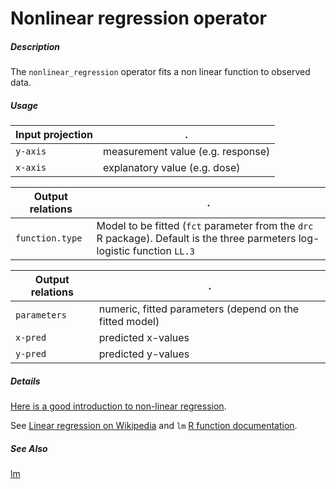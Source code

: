 # Nonlinear regression operator

##### Description

The `nonlinear_regression` operator fits a non linear function to observed data.

##### Usage

Input projection|.
---|---
`y-axis`| measurement value (e.g. response)
`x-axis`| explanatory value (e.g. dose)

Output relations|.
---|---
`function.type`| Model to be fitted (`fct` parameter from the `drc` R package). Default is the three parmeters log-logistic function `LL.3`

Output relations|.
---|---
`parameters`| numeric, fitted parameters (depend on the fitted model)
`x-pred`| predicted x-values
`y-pred`| predicted y-values

##### Details

[Here is a good introduction to non-linear regression](https://www.statforbiology.com/nonlinearregression/usefulequations).

See [Linear regression on Wikipedia](https://en.wikipedia.org/wiki/Linear_regression) and
`lm` [R function documentation](https://www.rdocumentation.org/packages/stats/versions/3.6.2/topics/lm).

##### See Also

[lm](https://github.com/tercen/lm_operator)

